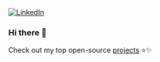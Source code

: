 <div>
  <a href="https://linkedin.com/in/sifal-kl">
    <img src="https://shields.io/badge/LinkedIn-0A66C2?logo=LinkedIn&style=for-the-badge" alt="LinkedIn" />
  </a>
</div>

### Hi there 👋

Check out my top open-source [projects](https://github.com/MostHumble?tab=repositories&sort=stargazers) ⭐✨

